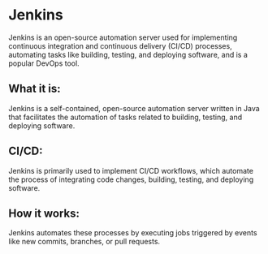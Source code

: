 # Jenkins
Jenkins is an open-source automation server used for implementing continuous integration and continuous delivery (CI/CD) processes, automating tasks like building, testing, and deploying software, and is a popular DevOps tool. 
## What it is:
Jenkins is a self-contained, open-source automation server written in Java that facilitates the automation of tasks related to building, testing, and deploying software. 
## CI/CD:
Jenkins is primarily used to implement CI/CD workflows, which automate the process of integrating code changes, building, testing, and deploying software. 
## How it works:
Jenkins automates these processes by executing jobs triggered by events like new commits, branches, or pull requests. 
